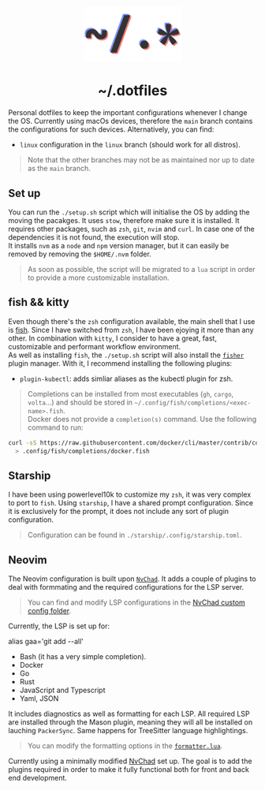 <p align="center">
  <img width="200" src="assets/Logo.png" alt="Logo">
</p>

<h1 align="center">~/.dotfiles</h1>

Personal dotfiles to keep the important configurations whenever I change the
OS. Currently using macOs devices, therefore the `main` branch contains the
configurations for such devices. Alternatively, you can find:

- `linux` configuration in the `linux` branch (should work for all distros).

> Note that the other branches may not be as maintained nor up to date as the
> `main` branch.

## Set up

You can run the `./setup.sh` script which will initialise the OS by adding the
moving the pacakges. It uses `stow`, therefore make sure it is installed. It
requires other packages, such as `zsh`, `git`, `nvim` and `curl`. In case one of
the dependencies it is not found, the execution will stop.  
It installs `nvm` as a `node` and `npm` version manager, but it can easily be
removed by removing the `$HOME/.nvm` folder.

> As soon as possible, the script will be migrated to a `lua` script in order to
provide a more customizable installation.

## fish && kitty

Even though there's the `zsh` configuration available, the main shell that I use
is [fish](fishshell.com). Since I have switched from `zsh`, I have been ejoying
it more than any other. In combination with `kitty`, I consider to have a great,
fast, customizable and performant workflow environment.  
As well as installing `fish`, the `./setup.sh` script will also install the
[`fisher`](https://git.io/fisher) plugin manager. With it, I recommend
installing the following plugins:

- `plugin-kubectl`: adds simliar aliases as the kubectl plugin for zsh.

> Completions can be installed from most executables (`gh`, `cargo`, `volta`...)
> and should be stored in `~/.config/fish/completions/<exec-name>.fish`.  
> Docker does not provide a `completion(s)` command. Use the following command
> to run:

```sh
curl -sS https://raw.githubusercontent.com/docker/cli/master/contrib/completion/fish/docker.fish \
  > .config/fish/completions/docker.fish
```

## Starship

I have been using powerlevel10k to customize my `zsh`, it was very complex to
port to `fish`. Using `starship`, I have a shared prompt configuration. Since it
is exclusively for the prompt, it does not include any sort of plugin
configuration.

> Configuration can be found in `./starship/.config/starship.toml`.

## Neovim

The Neovim configuration is built upon
[`NvChad`](https://github.com/NvChad/NvChad). It adds a couple of plugins to
deal with formmating and the required configurations for the LSP server.

> You can find and modify LSP configurations in the 
> [NvChad custom config folder](./nvim/.config/nvim/lua/custom/plugins).

Currently, the LSP is set up for:

alias gaa='git add --all'
- Bash (it has a very simple completion).
- Docker
- Go
- Rust
- JavaScript and Typescript
- Yaml, JSON

It includes diagnostics as well as formatting for each LSP. All required LSP are
installed through the Mason plugin, meaning they will all be installed on
lauching `PackerSync`. Same happens for TreeSitter language highlightings.

> You can modify the formatting options in the 
> [`formatter.lua`](./nvim/.config/nvim/lua/custom/plugins/user/formatter.lua).

Currently using a minimally modified [NvChad](https://github.com/NvChad/NvChad)
set up. The goal is to add the plugins required in order to make it fully
functional both for front and back end development.
